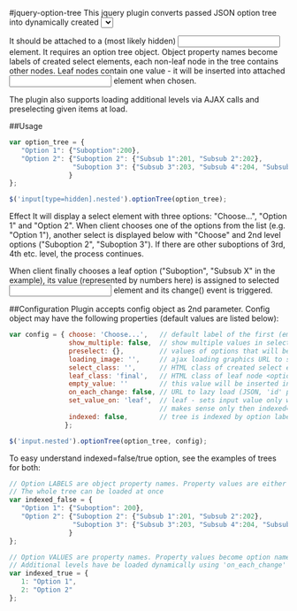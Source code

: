 #jquery-option-tree
This jquery plugin converts passed JSON option tree into dynamically created <select> elements allowing you to choose one nested option from the tree.

It should be attached to a (most likely hidden) <input> element. It requires an option tree object. Object property names become labels of created select elements, each non-leaf node in the tree contains other nodes. Leaf nodes contain one value - it will be inserted into attached <input> element when chosen.

The plugin also supports loading additional levels via AJAX calls and preselecting given items at load.

##Usage
```javascript
var option_tree = {
   "Option 1": {"Suboption":200},
   "Option 2": {"Suboption 2": {"Subsub 1":201, "Subsub 2":202},
                "Suboption 3": {"Subsub 3":203, "Subsub 4":204, "Subsub 5":205}
               }
};

$('input[type=hidden].nested').optionTree(option_tree);
```

Effect
It will display a select element with three options: "Choose...", "Option 1" and "Option 2". When client chooses one of the options from the list (e.g. "Option 1"), another select is displayed below with "Choose" and 2nd level options ("Suboption 2", "Suboption 3"). If there are other suboptions of 3rd, 4th etc. level, the process continues.

When client finally chooses a leaf option ("Suboption", "Subsub X" in the example), its value (represented by numbers here) is assigned to selected <input> element and its change() event is triggered.

##Configuration
Plugin accepts config object as 2nd parameter. Config object may have the following properties (default values are listed below):

```javascript
var config = { choose: 'Choose...',   // default label of the first (empty) option of each level. If empty will not add the empty option
               show_multiple: false,  // show multiple values in select (true - display all items, number (eg. 12) to show fixed number of items)
               preselect: {},         // values of options that will be automatically selected instead of 'Choose' option
               loading_image: '',     // ajax loading graphics URL to show while loading options via ajax (eg. /ajax-loader.gif)
               select_class: '',      // HTML class of created select elements 
               leaf_class: 'final',   // HTML class of leaf node <option> element
               empty_value: ''        // this value will be inserted int <input> element if client reverts from choosing an option by going up in the tree
               on_each_change: false, // URL to lazy load (JSON, 'id' parameter will be added) or function. See deafult_lazy_load
               set_value_on: 'leaf',  // leaf - sets input value only when choosing leaf node. 'each' - sets value on each level change.
                                      // makes sense only then indexed=true
               indexed: false,        // tree is indexed by option label (false) or option value (true) - see below
              };

$('input.nested').optionTree(option_tree, config);
```

To easy understand indexed=false/true option, see the examples of trees for both:

```javascript
// Option LABELS are object property names. Property values are either a scalar value or an object with a subtree
// The whole tree can be loaded at once
var indexed_false = { 
   "Option 1": {"Suboption": 200},
   "Option 2": {"Suboption 2": {"Subsub 1":201, "Subsub 2":202},
                "Suboption 3": {"Subsub 3":203, "Subsub 4":204, "Subsub 5":205}
               }
};

// Option VALUES are property names. Property values become option names. 
// Additional levels have be loaded dynamically using 'on_each_change' option.
var indexed_true = {
   1: "Option 1",
   2: "Option 2" 
};
```
